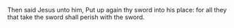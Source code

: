 Then said Jesus unto him, Put up again thy sword into his place: for all they that take the sword shall perish with the sword.
